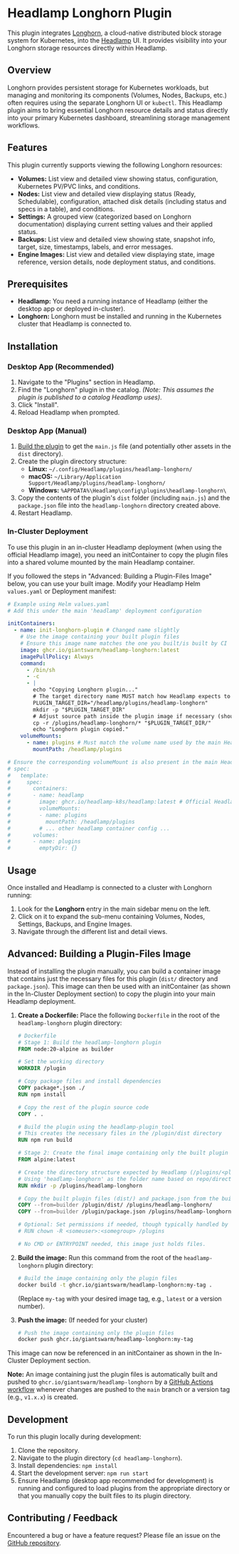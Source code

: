 # Headlamp Longhorn Plugin

This plugin integrates [Longhorn](https://longhorn.io/), a cloud-native distributed block storage system for Kubernetes, into the [Headlamp](https://headlamp.dev/) UI. It provides visibility into your Longhorn storage resources directly within Headlamp.

## Overview

Longhorn provides persistent storage for Kubernetes workloads, but managing and monitoring its components (Volumes, Nodes, Backups, etc.) often requires using the separate Longhorn UI or `kubectl`. This Headlamp plugin aims to bring essential Longhorn resource details and status directly into your primary Kubernetes dashboard, streamlining storage management workflows.

## Features

This plugin currently supports viewing the following Longhorn resources:

*   **Volumes:** List view and detailed view showing status, configuration, Kubernetes PV/PVC links, and conditions.
*   **Nodes:** List view and detailed view displaying status (Ready, Schedulable), configuration, attached disk details (including status and specs in a table), and conditions.
*   **Settings:** A grouped view (categorized based on Longhorn documentation) displaying current setting values and their applied status.
*   **Backups:** List view and detailed view showing state, snapshot info, target, size, timestamps, labels, and error messages.
*   **Engine Images:** List view and detailed view displaying state, image reference, version details, node deployment status, and conditions.

## Prerequisites

*   **Headlamp:** You need a running instance of Headlamp (either the desktop app or deployed in-cluster).
*   **Longhorn:** Longhorn must be installed and running in the Kubernetes cluster that Headlamp is connected to.

## Installation

### Desktop App (Recommended)

1.  Navigate to the "Plugins" section in Headlamp.
2.  Find the "Longhorn" plugin in the catalog. *(Note: This assumes the plugin is published to a catalog Headlamp uses)*.
3.  Click "Install".
4.  Reload Headlamp when prompted.

### Desktop App (Manual)

1.  [Build the plugin](./DEVELOPMENT.md#building-for-production) to get the `main.js` file (and potentially other assets in the `dist` directory).
2.  Create the plugin directory structure:
    *   **Linux:** `~/.config/Headlamp/plugins/headlamp-longhorn/`
    *   **macOS:** `~/Library/Application Support/Headlamp/plugins/headlamp-longhorn/`
    *   **Windows:** `%APPDATA%\Headlamp\config\plugins\headlamp-longhorn\`
3.  Copy the contents of the plugin's `dist` folder (including `main.js`) and the `package.json` file into the `headlamp-longhorn` directory created above.
4.  Restart Headlamp.

### In-Cluster Deployment

To use this plugin in an in-cluster Headlamp deployment (when using the official Headlamp image), you need an initContainer to copy the plugin files into a shared volume mounted by the main Headlamp container.

If you followed the steps in "Advanced: Building a Plugin-Files Image" below, you can use your built image. Modify your Headlamp Helm `values.yaml` or Deployment manifest:

```yaml
# Example using Helm values.yaml
# Add this under the main 'headlamp' deployment configuration

initContainers:
  - name: init-longhorn-plugin # Changed name slightly
    # Use the image containing your built plugin files
    # Ensure this image name matches the one you built/is built by CI
    image: ghcr.io/giantswarm/headlamp-longhorn:latest 
    imagePullPolicy: Always
    command:
      - /bin/sh
      - -c
      - |
        echo "Copying Longhorn plugin..."
        # The target directory name MUST match how Headlamp expects to find the plugin
        PLUGIN_TARGET_DIR="/headlamp/plugins/headlamp-longhorn"
        mkdir -p "$PLUGIN_TARGET_DIR"
        # Adjust source path inside the plugin image if necessary (should be /plugins/headlamp-longhorn based on Dockerfile)
        cp -r /plugins/headlamp-longhorn/* "$PLUGIN_TARGET_DIR/"
        echo "Longhorn plugin copied."
    volumeMounts:
      - name: plugins # Must match the volume name used by the main Headlamp container
        mountPath: /headlamp/plugins

# Ensure the corresponding volumeMount is also present in the main Headlamp container
# spec:
#   template:
#     spec:
#       containers:
#       - name: headlamp
#         image: ghcr.io/headlamp-k8s/headlamp:latest # Official Headlamp image
#         volumeMounts:
#         - name: plugins
#           mountPath: /headlamp/plugins
#         # ... other headlamp container config ...
#       volumes:
#       - name: plugins
#         emptyDir: {}
```

## Usage

Once installed and Headlamp is connected to a cluster with Longhorn running:

1.  Look for the **Longhorn** entry in the main sidebar menu on the left.
2.  Click on it to expand the sub-menu containing Volumes, Nodes, Settings, Backups, and Engine Images.
3.  Navigate through the different list and detail views.

## Advanced: Building a Plugin-Files Image

Instead of installing the plugin manually, you can build a container image that contains just the necessary files for this plugin (`dist/` directory and `package.json`). This image can then be used with an initContainer (as shown in the In-Cluster Deployment section) to copy the plugin into your main Headlamp deployment.

1.  **Create a Dockerfile:** Place the following `Dockerfile` in the root of the `headlamp-longhorn` plugin directory:

    ```dockerfile
    # Dockerfile
    # Stage 1: Build the headlamp-longhorn plugin
    FROM node:20-alpine as builder

    # Set the working directory
    WORKDIR /plugin

    # Copy package files and install dependencies
    COPY package*.json ./
    RUN npm install

    # Copy the rest of the plugin source code
    COPY . .

    # Build the plugin using the headlamp-plugin tool
    # This creates the necessary files in the /plugin/dist directory
    RUN npm run build

    # Stage 2: Create the final image containing only the built plugin artifacts
    FROM alpine:latest

    # Create the directory structure expected by Headlamp (/plugins/<plugin-folder-name>)
    # Using 'headlamp-longhorn' as the folder name based on repo/directory structure
    RUN mkdir -p /plugins/headlamp-longhorn

    # Copy the built plugin files (dist/) and package.json from the builder stage
    COPY --from=builder /plugin/dist/ /plugins/headlamp-longhorn/
    COPY --from=builder /plugin/package.json /plugins/headlamp-longhorn/

    # Optional: Set permissions if needed, though typically handled by volume mounts/Headlamp itself
    # RUN chown -R <someuser>:<somegroup> /plugins

    # No CMD or ENTRYPOINT needed, this image just holds files.
    ```

2.  **Build the image:** Run this command from the root of the `headlamp-longhorn` plugin directory:

    ```bash
    # Build the image containing only the plugin files
    docker build -t ghcr.io/giantswarm/headlamp-longhorn:my-tag .
    ```
    (Replace `my-tag` with your desired image tag, e.g., `latest` or a version number).

3.  **Push the image:** (If needed for your cluster)
    ```bash
    # Push the image containing only the plugin files
    docker push ghcr.io/giantswarm/headlamp-longhorn:my-tag
    ```

This image can now be referenced in an initContainer as shown in the In-Cluster Deployment section.

**Note:** An image containing just the plugin files is automatically built and pushed to `ghcr.io/giantswarm/headlamp-longhorn` by a [GitHub Actions workflow](.github/workflows/ci.yml) whenever changes are pushed to the `main` branch or a version tag (e.g., `v1.x.x`) is created.

## Development

To run this plugin locally during development:

1.  Clone the repository.
2.  Navigate to the plugin directory (`cd headlamp-longhorn`).
3.  Install dependencies: `npm install`
4.  Start the development server: `npm run start`
5.  Ensure Headlamp (desktop app recommended for development) is running and configured to load plugins from the appropriate directory or that you manually copy the built files to its plugin directory.

## Contributing / Feedback

Encountered a bug or have a feature request? Please file an issue on the [GitHub repository](https://github.com/giantswarm/headlamp-longhorn).

